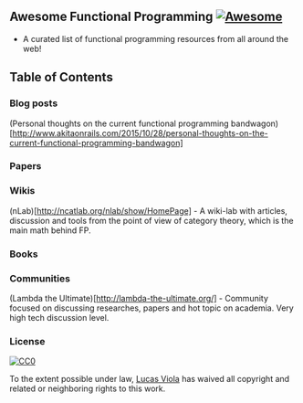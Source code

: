 ## Awesome Functional Programming [![Awesome](https://cdn.rawgit.com/sindresorhus/awesome/d7305f38d29fed78fa85652e3a63e154dd8e8829/media/badge.svg)](https://github.com/sindresorhus/awesome)

* A curated list of functional programming resources from all around the
web!

## Table of Contents

### Blog posts
(Personal thoughts on the current functional programming bandwagon)[http://www.akitaonrails.com/2015/10/28/personal-thoughts-on-the-current-functional-programming-bandwagon]

### Papers

### Wikis
(nLab)[http://ncatlab.org/nlab/show/HomePage] - A wiki-lab with articles, discussion and tools from the point of view of category theory, which is the main math behind FP.

### Books

### Communities
(Lambda the Ultimate)[http://lambda-the-ultimate.org/] - Community focused on discussing researches, papers
and hot topic on academia. Very high tech discussion level.

### License

[![CC0](https://i.creativecommons.org/p/zero/1.0/88x31.png)](https://creativecommons.org/publicdomain/zero/1.0/)

To the extent possible under law, [Lucas Viola](http://lucasviola.github.io) has waived all copyright and related or neighboring rights to this work.
